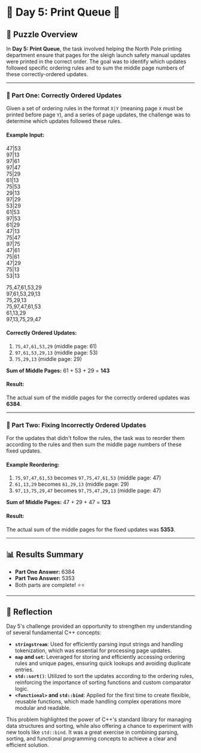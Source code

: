 # 🎄 Day 5: Print Queue 🎄

## 🌟 Puzzle Overview
In **Day 5: Print Queue**, the task involved helping the North Pole printing department ensure that pages for the sleigh launch safety manual updates were printed in the correct order. The goal was to identify which updates followed specific ordering rules and to sum the middle page numbers of these correctly-ordered updates.

---

### 📝 Part One: Correctly Ordered Updates
Given a set of ordering rules in the format `X|Y` (meaning page `X` must be printed before page `Y`), and a series of page updates, the challenge was to determine which updates followed these rules.

#### Example Input:
47|53  
97|13  
97|61  
97|47  
75|29  
61|13  
75|53  
29|13  
97|29  
53|29  
61|53  
97|53  
61|29  
47|13  
75|47  
97|75  
47|61  
75|61  
47|29  
75|13  
53|13  
  
75,47,61,53,29  
97,61,53,29,13  
75,29,13  
75,97,47,61,53  
61,13,29  
97,13,75,29,47  


#### Correctly Ordered Updates:
1. `75,47,61,53,29` (middle page: 61)
2. `97,61,53,29,13` (middle page: 53)
3. `75,29,13` (middle page: 29)

**Sum of Middle Pages:** 61 + 53 + 29 = **143**

#### Result:
The actual sum of the middle pages for the correctly ordered updates was **6384**.

---

### 📝 Part Two: Fixing Incorrectly Ordered Updates
For the updates that didn't follow the rules, the task was to reorder them according to the rules and then sum the middle page numbers of these fixed updates.

#### Example Reordering:
1. `75,97,47,61,53` becomes `97,75,47,61,53` (middle page: 47)
2. `61,13,29` becomes `61,29,13` (middle page: 29)
3. `97,13,75,29,47` becomes `97,75,47,29,13` (middle page: 47)

**Sum of Middle Pages:** 47 + 29 + 47 = **123**

#### Result:
The actual sum of the middle pages for the fixed updates was **5353**.

---

## 📊 Results Summary
- **Part One Answer:** 6384
- **Part Two Answer:** 5353
- Both parts are complete! ⭐⭐

---

## 🌟 Reflection
Day 5's challenge provided an opportunity to strengthen my understanding of several fundamental C++ concepts:

- **`stringstream`**: Used for efficiently parsing input strings and handling tokenization, which was essential for processing page updates.
- **`map` and `set`**: Leveraged for storing and efficiently accessing ordering rules and unique pages, ensuring quick lookups and avoiding duplicate entries.
- **`std::sort()`**: Utilized to sort the updates according to the ordering rules, reinforcing the importance of sorting functions and custom comparator logic.
- **`<functional>` and `std::bind`**: Applied for the first time to create flexible, reusable functions, which made handling complex operations more modular and readable.

This problem highlighted the power of C++'s standard library for managing data structures and sorting, while also offering a chance to experiment with new tools like `std::bind`. It was a great exercise in combining parsing, sorting, and functional programming concepts to achieve a clear and efficient solution.


